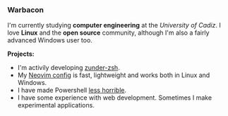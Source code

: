 ### Warbacon

I'm currently studying **computer engineering** at the *University of Cadiz*.
I love **Linux** and the **open source** community, although I'm also a fairly advanced Windows user too.

**Projects:**

- I'm activily developing [zunder-zsh](https://github.com/Warbacon/zunder-zsh).
- My [Neovim config](https://github.com/Warbacon/nvim-config) is fast, lightweight and works both in Linux and Windows.
- I have made Powershell [less horrible](https://github.com/Warbacon/powershell-profile).
- I have some experience with web development. Sometimes I make experimental applications.

